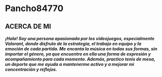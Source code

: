 # Pancho84770
## ACERCA DE MI
##### ¡Hola! Soy una persona apasionada por los videojuegos, especialmente Valorant, donde disfruto de la estrategia, el trabajo en equipo y la emoción de cada partida. Me encanta la música en todas sus formas, sin importar el género, ya que encuentro en ella una forma de expresión y acompañamiento para cada momento. Además, practico tenis de mesa, un deporte que me ayuda a mantenerme activo y a mejorar mi concentración y reflejos.